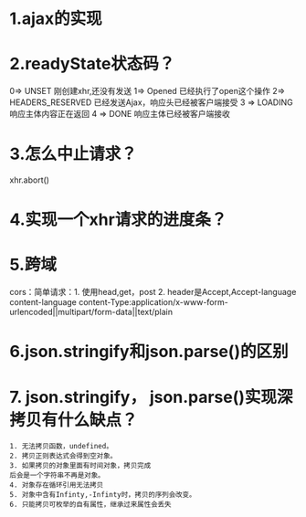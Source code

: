 # 1.ajax的实现

# 2.readyState状态码？
0=> UNSET 刚创建xhr,还没有发送
1=> Opened 已经执行了open这个操作
2=> HEADERS_RESERVED 已经发送Ajax，响应头已经被客户端接受
3 => LOADING 响应主体内容正在返回
4 => DONE 响应主体已经被客户端接收

# 3.怎么中止请求？
xhr.abort()

# 4.实现一个xhr请求的进度条？

# 5.跨域
 cors：简单请求：1. 使用head,get，post
                2. header是Accept,Accept-language
                content-language
                content-Type:application/x-www-form-urlencoded||multipart/form-data||text/plain
# 6.json.stringify和json.parse()的区别

# 7. json.stringify， json.parse()实现深拷贝有什么缺点？
    1. 无法拷贝函数，undefined。
    2. 拷贝正则表达式会得到空对象。
    3. 如果拷贝的对象里面有时间对象，拷贝完成
    后会是一个字符串不再是对象。
    4. 对象存在循环引用无法拷贝
    5. 对象中含有Infinty,-Infinty时，拷贝的序列会改变。
    6. 只能拷贝可枚举的自有属性，继承过来属性会丢失
